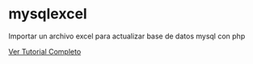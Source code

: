 # mysqlexcel
Importar un archivo excel para actualizar base de datos mysql con php

<a href="https://jaimefranko.com">Ver Tutorial Completo</a>
